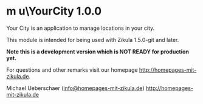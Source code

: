 # m u\YourCity 1.0.0

Your City is an application to manage locations in your city.

This module is intended for being used with Zikula 1.5.0-git and later.

**Note this is a development version which is NOT READY for production yet.**

For questions and other remarks visit our homepage http://homepages-mit-zikula.de.

Michael Ueberschaer (info@homepages-mit-zikula.de)
http://homepages-mit-zikula.de
